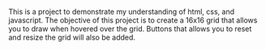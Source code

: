 This is a project to demonstrate my understanding of html, css, and javascript.
The objective of this project is to create a 16x16 grid that allows you to draw 
when hovered over the grid. Buttons that allows you to reset and resize the grid 
will also be added.
 
